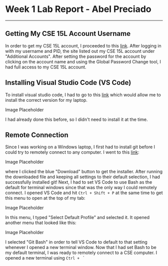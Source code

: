 # Week 1 Lab Report - Abel Preciado
***
## Getting My CSE 15L Account Username
In order to get my CSE 15L account, I proceeded to this [link](https://sdacs.ucsd.edu/~icc/index.php). After logging in with my username and PID, the site listed out my CSE 15L account under "Additional Accounts". After setting the password for the account by clicking on the account name and using the Global Password Change tool, I had full access to my CSE 15L account.

## Installing Visual Studio Code (VS Code)
To install visual studio code, I had to go to this [link](https://code.visualstudio.com/) which would allow me to install the correct version for my laptop. 

Image Placeholder

I had already done this before, so I didn't need to install it at the time.

## Remote Connection
Since I was working on a Windows laptop, I first had to install git before I could try to remotely connect to any computer. I went to this [link](https://gitforwindows.org/):

Image Placeholder

where I clicked the blue "Download" button to get the installer. After running the downloaded file and keeping all settings to their default selection, I had successfully installed git! Next, I had to set VS Code to use Bash as the default for terminal windows since that was the only way I could remotely connect. I opened VS Code and hit `Ctrl + Shift + P` at the same time to get this menu to open at the top of my tab:

Image Placeholder

In this menu, I typed "Select Default Profile" and selected it. It opened another menu that looked like this:

Image Placeholder

I selected "Git Bash" in order to tell VS Code to default to that setting whenever I opened a new terminal window. Now that I had set Bash to be my default terminal, I was ready to remotely connect to a CSE computer. I opened a new terminal using `Ctrl + ` `
